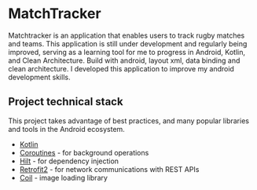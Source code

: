 # MatchTracker
Matchtracker is an application that enables users to track rugby matches and teams. 
This application is still under development and regularly being improved, serving as a learning tool for me to progress in Android, Kotlin, and Clean Architecture.
Build with android, layout xml, data binding and clean architecture.
I developed this application to improve my android development skills.

## Project technical stack

This project takes advantage of best practices, and many popular libraries and tools in the Android ecosystem.

* [Kotlin](https://kotlinlang.org/)   
* [Coroutines](https://kotlinlang.org/docs/reference/coroutines-overview.html) - for background operations  
* [Hilt](https://dagger.dev/hilt/) - for dependency injection  
* [Retrofit2](https://square.github.io/retrofit/) - for network communications with REST APIs  
* [Coil](https://github.com/coil-kt/coil) - image loading library
